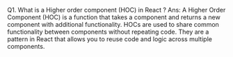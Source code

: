 Q1. What is a Higher order component (HOC) in React ?
Ans: A Higher Order Component (HOC) is a function that takes a component and returns a new component with additional functionality. HOCs are used to share common functionality between components without repeating code. They are a pattern in React that allows you to reuse code and logic across multiple components.